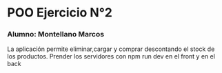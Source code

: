 # POO Ejercicio N°2
### Alumno: Montellano Marcos
La aplicación permite eliminar,cargar y comprar descontando el stock de los productos. Prender los servidores con npm run dev en el front y en el back
